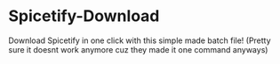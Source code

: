 # Spicetify-Download
Download Spicetify in one click with this simple made batch file!
(Pretty sure it doesnt work anymore cuz they made it one command anyways)
